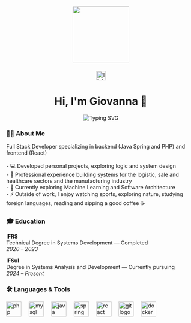 <div align="center">
  <a href="https://linkedin.com/in/giovanna-dequi">
    <img height="150" src="https://media.giphy.com/media/v1.Y2lkPWVjZjA1ZTQ3MmY3NWlqaXNoN2RldzI5cnphcWsyMGo5am5wMDY5ZGc5Z202MWg2eSZlcD12MV9naWZzX3NlYXJjaCZjdD1n/Npdl9kOaKFJHuRCBGx/giphy.gif"  />
  </a>
</div>

###

<div align="center">
  <img src="https://img.shields.io/static/v1?message=LinkedIn&logo=linkedin&label=&color=0077B5&logoColor=white&labelColor=&style=for-the-badge" height="25" alt="linkedin logo"  />
 </div>

###

<h1 align="center">Hi, I'm Giovanna 👋</h1>

<div align="center">
  
![Typing SVG](https://readme-typing-svg.demolab.com?font=Fira+Code&size=22&duration=4000&pause=1000&color=6DB33F&background=0F0F0F00&center=true&vCenter=true&width=600&height=60&lines=Turning+ideas+into+robust+software;Delivering+high-quality+systems+every+day+🚀)

</div>

###

<h3 align="left">👩‍💻 About Me</h3>

<p align="left">
Full Stack Developer specializing in backend (Java Spring and PHP) and frontend (React)<br><br>
- 💻 Developed personal projects, exploring logic and system design<br>
- 💼 Professional experience building systems for the logistic, sale and healthcare sectors and the manufacturing industry<br>
- 🌱 Currently exploring Machine Learning and Software Architecture<br>
- ⚡ Outside of work, I enjoy watching sports, exploring nature, studying foreign languages, reading and sipping a good coffee ☕
</p>

###

<h3 align="left">🎓 Education</h3>

<p align="left">
  <strong>IFRS</strong><br />
  Technical Degree in Systems Development — Completed<br />
  <em>2020 – 2023</em>
</p>

<p align="left">
  <strong>IFSul</strong><br />
  Degree in Systems Analysis and Development — Currently pursuing<br />
  <em>2024 – Present</em>
</p>

###

<h3 align="left">🛠 Languages & Tools</h3>

<div align="left">
  <img src="https://cdn.jsdelivr.net/gh/devicons/devicon/icons/php/php-original.svg" height="40" alt="php logo" />
  <img width="12" />
  <img src="https://cdn.jsdelivr.net/gh/devicons/devicon/icons/mysql/mysql-original.svg" height="40" alt="mysql logo" />
  <img width="12" />
  <img src="https://cdn.jsdelivr.net/gh/devicons/devicon/icons/java/java-original.svg" height="40" alt="java logo" />
  <img width="12" />
  <img src="https://cdn.jsdelivr.net/gh/devicons/devicon/icons/spring/spring-original.svg" height="40" alt="spring boot logo" />
  <img width="12" />
  <img src="https://cdn.jsdelivr.net/gh/devicons/devicon/icons/react/react-original.svg" height="40" alt="react logo" />
  <img width="12" />
  <img src="https://cdn.jsdelivr.net/gh/devicons/devicon/icons/git/git-original.svg" height="40" alt="git logo" />
  <img width="12" />
  <img src="https://cdn.jsdelivr.net/gh/devicons/devicon/icons/docker/docker-plain-wordmark.svg" height="40" alt="docker logo" />
</div>
